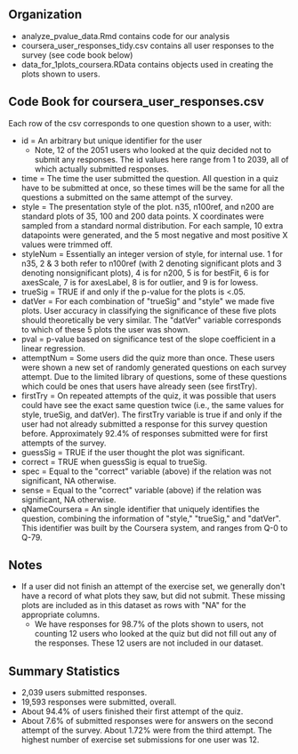 Organization
----------------
* analyze_pvalue_data.Rmd contains code for our analysis
* coursera_user_responses_tidy.csv contains all user responses to the survey (see code book below)
* data_for_1plots_coursera.RData contains objects used in creating the plots shown to users.


Code Book for coursera_user_responses.csv
----------------

Each row of the csv corresponds to one question shown to a user, with:

* id = An arbitrary but unique identifier for the user
	* Note, 12 of the 2051 users who looked at the quiz decided not to submit any responses. The id values here range from 1 to 2039, all of which actually submitted responses.
* time = The time the user submitted the question. All question in a quiz have to be submitted at once, so these times will be the same for all the questions a submitted on the same attempt of the survey.
* style = The presentation style of the plot. n35, n100ref, and n200 are standard plots of 35, 100 and 200 data points. X coordinates were sampled from a standard normal distribution. For each sample, 10 extra datapoints were generated, and the 5 most negative and most positive X values were trimmed off.
* styleNum = Essentially an integer version of style, for internal use. 1 for n35, 2 & 3 both refer to n100ref (with 2 denoting significant plots and 3 denoting nonsignificant plots), 4 is for n200, 5 is for bestFit, 6 is for axesScale, 7 is for axesLabel, 8 is for outlier, and 9 is for lowess.
* trueSig = TRUE if and only if the p-value for the plots is <.05.
* datVer = For each combination of "trueSig" and "style" we made five plots. User accuracy in classifying the significance of these five plots should theoretically be very similar. The "datVer" variable corresponds to which of these 5 plots the user was shown.
* pval = p-value based on significance test of the slope coefficient in a linear regression.
* attemptNum = Some users did the quiz more than once. These users were shown a new set of randomly generated questions on each survey attempt. Due to the limited library of questions, some of these questions which could be ones that users have already seen (see firstTry). 
* firstTry = On repeated attempts of the quiz, it was possible that users could have see the exact same question twice (i.e., the same values for style, trueSig, and datVer). The firstTry variable is true if and only if the user had not already submitted a response for this survey question before. Approximately 92.4% of responses submitted were for first attempts of the survey.
* guessSig = TRUE if the user thought the plot was significant.
* correct  = TRUE when guessSig is equal to trueSig.
* spec = Equal to the "correct" variable (above) if the relation was not significant, NA otherwise.
* sense = Equal to the "correct" variable (above) if the relation was significant, NA otherwise.
* qNameCoursera = An single identifier that uniquely identifies the question, combining the information of "style," "trueSig," and "datVer". This identifier was built by the Coursera system, and ranges from Q-0 to Q-79.



Notes
----------------
* If a user did not finish an attempt of the exercise set, we generally don't have a record of what plots they saw, but did not submit. These missing plots are included as in this dataset as rows with "NA" for the appropriate columns.
	* We have responses for 98.7% of the plots shown to users, not counting 12 users who looked at the quiz but did not fill out any of the responses. These 12 users are not included in our dataset.



Summary Statistics
----------------
* 2,039 users submitted responses.
* 19,593 responses were submitted, overall.
* About 94.4% of users finished their first attempt of the quiz.
* About 7.6% of submitted responses were for answers on the second attempt of the survey. About 1.72% were from the third attempt. The highest number of exercise set submissions for one user was 12.
